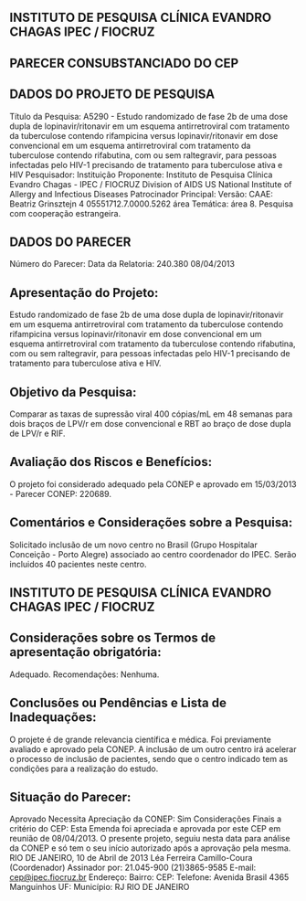 
## INSTITUTO DE PESQUISA CLÍNICA EVANDRO CHAGAS IPEC / FIOCRUZ

## PARECER CONSUBSTANCIADO DO CEP

## DADOS DO PROJETO DE PESQUISA
Título da Pesquisa:
A5290 - Estudo randomizado de fase 2b de uma dose dupla de lopinavir/ritonavir em um esquema antirretroviral com tratamento da tuberculose contendo rifampicina versus lopinavir/ritonavir em dose convencional em um esquema antirretroviral com tratamento da tuberculose contendo rifabutina, com ou sem raltegravir, para pessoas infectadas pelo HIV-1 precisando de tratamento para tuberculose ativa e HIV
Pesquisador:
Instituição Proponente: Instituto de Pesquisa Clínica Evandro Chagas - IPEC / FIOCRUZ Division of AIDS US National Institute of Allergy and Infectious Diseases Patrocinador Principal:
Versão:
CAAE:
Beatriz Grinsztejn
4
05551712.7.0000.5262
área Temática:
área 8. Pesquisa com cooperação estrangeira.

## DADOS DO PARECER
Número do Parecer:
Data da Relatoria:
240.380
08/04/2013

## Apresentação do Projeto:
Estudo randomizado de fase 2b de uma dose dupla de lopinavir/ritonavir em um esquema antirretroviral com tratamento da tuberculose contendo rifampicina versus lopinavir/ritonavir em dose convencional em um esquema antirretroviral com tratamento da tuberculose contendo rifabutina, com ou sem raltegravir, para pessoas infectadas pelo HIV-1 precisando de tratamento para tuberculose ativa e HIV.

## Objetivo da Pesquisa:
Comparar as taxas de supressão viral 400 cópias/mL em 48 semanas para dois braços de LPV/r em dose convencional e RBT ao braço de dose dupla de LPV/r e RIF.

## Avaliação dos Riscos e Benefícios:
O projeto foi considerado adequado pela CONEP e aprovado em 15/03/2013 - Parecer CONEP: 220689.

## Comentários e Considerações sobre a Pesquisa:
Solicitado inclusão de um novo centro no Brasil (Grupo Hospitalar Conceição - Porto Alegre) associado ao centro coordenador do IPEC. Serão incluidos 40 pacientes neste centro.

## INSTITUTO DE PESQUISA CLÍNICA EVANDRO CHAGAS IPEC / FIOCRUZ

## Considerações sobre os Termos de apresentação obrigatória:
Adequado.
Recomendações:
Nenhuma.

## Conclusões ou Pendências e Lista de Inadequações:
O projete é de grande relevancia científica e médica. Foi previamente avaliado e aprovado pela CONEP. A inclusão de um outro centro irá acelerar o processo de inclusão de pacientes, sendo que o centro indicado tem as condições para a realização do estudo.

## Situação do Parecer:
Aprovado
Necessita Apreciação da CONEP:
Sim
Considerações Finais a critério do CEP:
Esta Emenda foi apreciada e aprovada por este CEP em reunião de 08/04/2013.
O presente projeto, seguiu nesta data para análise da CONEP e só tem o seu início autorizado após a aprovação pela mesma.
RIO DE JANEIRO, 10 de Abril de 2013
Léa Ferreira Camillo-Coura (Coordenador) Assinador por:
21.045-900
(21)3865-9585
E-mail:
cep@ipec.fiocruz.br
Endereço:
Bairro:
CEP:
Telefone:
Avenida Brasil 4365
Manguinhos
UF:
Município:
RJ
RIO DE JANEIRO

